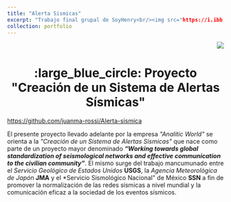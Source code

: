 ```yaml
---
title: "Alerta Sismicas"
excerpt: "Trabajo final grupal de SoyHenry<br/><img src="https://i.ibb.co/7RPfjpk/Banner-para-Linkedin-Licenciada-Marketing-Minimalista-Beige-1.png">"
collection: portfolio
---
```


<p align="right"><img src="https://i.ibb.co/7RPfjpk/Banner-para-Linkedin-Licenciada-Marketing-Minimalista-Beige-1.png"></p>

<h1 align="center">
  :large_blue_circle: Proyecto "Creación de un Sistema de Alertas Sísmicas"
</h1>

https://github.com/juanma-rossi/Alerta-sismica

El presente proyecto llevado adelante por la empresa *"Analitic World"* se orienta a la *"Creación de un Sistema de Alertas Sísmicas"* que nace como parte de un proyecto mayor denominado  ***“Working towards global standardization of seismological networks and effective communication to the civilian community”***. El mismo surge del trabajo mancumunado entre el *Servicio Geológico de Estados Unidos* **USGS**, la *Agencia Meteorológica de Japón* **JMA** y el *Servicio Sismológico Nacional" de México **SSN** a fin de promover la normalización de las redes sísmicas a nivel mundial  y la comunicación eficaz a la sociedad de los eventos sísmicos.
